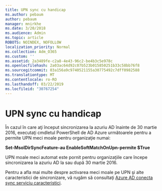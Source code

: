 ```yaml
---
title: UPN sync cu handicap
ms.author: pebaum
author: pebaum
manager: mnirkhe
ms.date: 3/20/2018
ms.audience: Admin
ms.topic: article
ROBOTS: NOINDEX, NOFOLLOW
localization_priority: Normal
ms.collection: Adm_O365
ms.custom: ''
ms.assetid: 2a3489fe-c2a8-4e43-96c2-be4b3c5e978c
ms.openlocfilehash: 2a03ac64d92c07b523b015850251b33c58bb76f8
ms.sourcegitcommit: 03a156a9c9740521155a30775492c7dff0982588
ms.translationtype: MT
ms.contentlocale: ro-RO
ms.lasthandoff: 03/22/2019
ms.locfileid: "30767254"
---
```

# <a name="upn-sync-disabled"></a>UPN sync cu handicap

În cazul în care aţi început sincronizarea la azuriu AD înainte de 30 martie 2016, executaţi cmdletul PowerShell de AD Azure următoarele pentru a permite UPN meci moale pentru organizaţie numai:
  
 **Set-MsolDirSyncFeature-au EnableSoftMatchOnUpn-permite $True**
  
UPN moale meci automat este pornit pentru organizaţiile care începe sincronizarea la azuriu AD la sau după 30 martie 2016.
  
Pentru a afla mai multe despre activarea meci moale pe UPN şi alte caracteristici de sincronizare, vă rugăm să consultaţi [Azure AD conecta sync serviciu caracteristici](https://docs.microsoft.com/azure/active-directory/connect/active-directory-aadconnectsyncservice-features).
  

